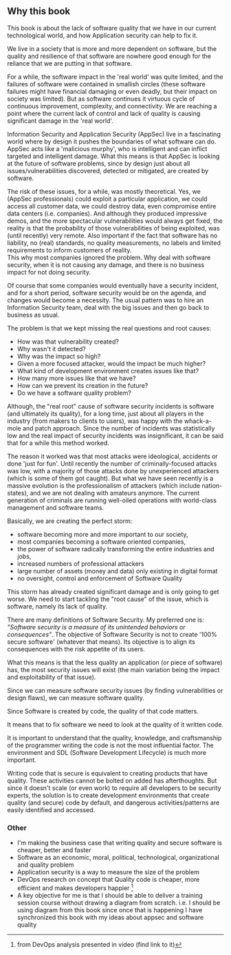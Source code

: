 ## Why this book

This book is about the lack of software quality that we have in our current technological world, and how Application security can help to fix it.

We live in a society that is more and more dependent on software, but the quality and resilience of that software are nowhere good enough for the reliance that we are putting in that software.

For a while, the software impact in the 'real world' was quite limited, and the failures of software were contained in smallish circles (these software failures might have financial damaging or even deadly, but their impact on society was limited). But as software continues it virtuous cycle of continuous improvement, complexity, and connectivity. We are reaching a point where the current lack of control and lack of quality is causing significant damage in the 'real world'.

Information Security and Application Security (AppSec) live in a fascinating world where by design it pushes the boundaries of what software can do. AppSec acts like a 'malicious murphy', who is intelligent and can inflict targeted and intelligent damage. What this means is that AppSec is looking at the future of software problems, since by design just about all issues/vulnerabilities discovered, detected or mitigated, are created by software.

The risk of these issues, for a while, was mostly theoretical. Yes, we (AppSec professionals) could exploit a particular application, we could access all customer data, we could destroy data, even compromise entire data centers (i.e. companies). And although they produced impressive demos, and the more spectacular vulnerabilities would always get fixed, the reality is that the probability of those vulnerabilities of being exploited, was (until recently) very remote. Also important if the fact that software has no liability, no (real) standards, no quality measurements, no labels and limited requirements to inform customers of reality.  
This why most companies ignored the problem. Why deal with software security, when it is not causing any damage, and there is no business impact for not doing security.

Of course that some companies would eventually have a security incident, and for a short period, software security would be on the agenda, and changes would become a necessity. The usual pattern was to hire an Information Security team, deal with the big issues and then go back to business as usual.

The problem is that we kept missing the real questions and root causes:

- How was that vulnerability created?
- Why wasn't it detected?
- Why was the impact so high?
- Given a more focused attacker, would the impact be much higher?
- What kind of development environment creates issues like that?
- How many more issues like that we have?
- How can we prevent its creation in the future?
- Do we have a software quality problem?

Although, the "real root" cause of software security incidents is software (and ultimately its quality), for a long time, just about all players in the industry (from makers to clients to users), was happy with the whack-a-mole and patch approach. Since the number of incidents was statistically low and the real impact of security incidents was insignificant, it can be said that for a while this method worked.

The reason it worked was that most attacks were ideological, accidents or done 'just for fun'. Until recently the number of criminally-focused attacks was low, with a majority of those attacks done by unexperienced attackers (which is some of them got caught). But what we have seen recently is a massive evolution is the professionalism of attackers (which include nation-states), and we are not dealing with amateurs anymore. The current generation of criminals are running well-oiled operations with world-class management and software teams.

Basically, we are creating the perfect storm:

- software becoming more and more important to our society,
- most companies becoming a software oriented companies,
- the power of software radically transforming the entire industries and jobs,
- increased numbers of professional attackers
- large number of assets (money and data) only existing in digital format
- no oversight, control and enforcement of Software Quality

This storm has already created significant damage and is only going to get worse. We need to start tackling the "root cause" of the issue, which is software, namely its lack of quality.

There are many definitions of Software Security. My preferred one is: _"Software security is a measure of its unintended behaviors or consequences"_. The objective of Software Security is not to create '100% secure software' (whatever that means). Its objective is to align its consequences with the risk appetite of its users.

What this means is that the less quality an application (or piece of software) has, the most security issues will exist (the main variation being the impact and exploitability of that issue).

Since we can measure software security issues (by finding vulnerabilities or design flaws), we can measure software quality.

Since Software is created by code, the quality of that code matters.

It means that to fix software we need to look at the quality of it written code.

It is important to understand that the quality, knowledge, and craftsmanship of the programmer writing the code is not the most influential factor. The environment and SDL (Software Development Lifecycle) is much more important.

Writing code that is secure is equivalent to creating products that have quality. These activities cannot be bolted on added has afterthoughts. But since it doesn't scale (or even work) to require all developers to be security experts, the solution is to create development environments that create quality (and secure) code by default, and dangerous activities/patterns are easily identified and accessed.

### Other

- I'm making the business case that writing quality and secure software is cheaper, better and faster
- Software as an economic, moral, political, technological, organizational and quality problem
- Application security is a way to measure the size of the problem
- DevOps research on concept that Quality code is cheaper, more efficient and makes developers happier [^2]
- A key objective for me is that I should be able to deliver a training session course without drawing a diagram from scratch. i.e. I should be using diagram from this book since once that is happening I have synchronized this book with my ideas about appsec and software quality 


[^2]: from DevOps analysis presented in video (find link to it)
